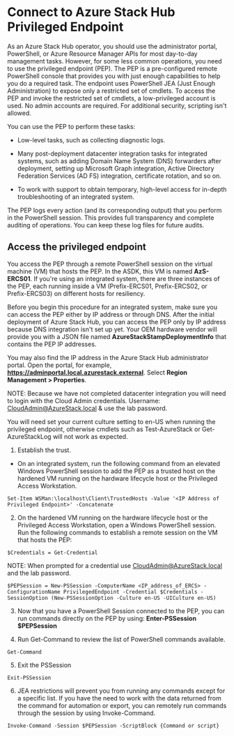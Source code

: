 # Connect to Azure Stack Hub Privileged Endpoint

As an Azure Stack Hub operator, you should use the administrator portal, PowerShell, or Azure Resource Manager APIs for most day-to-day management tasks. However, for some less common operations, you need to use the privileged endpoint (PEP). The PEP is a pre-configured remote PowerShell console that provides you with just enough capabilities to help you do a required task. The endpoint uses PowerShell JEA (Just Enough Administration) to expose only a restricted set of cmdlets. To access the PEP and invoke the restricted set of cmdlets, a low-privileged account is used. No admin accounts are required. For additional security, scripting isn't allowed.

You can use the PEP to perform these tasks:

- Low-level tasks, such as collecting diagnostic logs.

- Many post-deployment datacenter integration tasks for integrated systems, such as adding Domain Name System (DNS) forwarders after deployment, setting up Microsoft Graph integration, Active Directory Federation Services (AD FS) integration, certificate rotation, and so on.

- To work with support to obtain temporary, high-level access for in-depth troubleshooting of an integrated system.

The PEP logs every action (and its corresponding output) that you perform in the PowerShell session. This provides full transparency and complete auditing of operations. You can keep these log files for future audits.

## Access the privileged endpoint

You access the PEP through a remote PowerShell session on the virtual machine (VM) that hosts the PEP. In the ASDK, this VM is named **AzS-ERCS01**. If you're using an integrated system, there are three instances of the PEP, each running inside a VM (Prefix-ERCS01, Prefix-ERCS02, or Prefix-ERCS03) on different hosts for resiliency.

Before you begin this procedure for an integrated system, make sure you can access the PEP either by IP address or through DNS. After the initial deployment of Azure Stack Hub, you can access the PEP only by IP address because DNS integration isn't set up yet. Your OEM hardware vendor will provide you with a JSON file named **AzureStackStampDeploymentInfo** that contains the PEP IP addresses.

You may also find the IP address in the Azure Stack Hub administrator portal. Open the portal, for example, **https://adminportal.local.azurestack.external**. Select **Region Management > Properties**.

NOTE: Because we have not completed datacenter integration you will need to login with the Cloud Admin credentials.
 Username: [CloudAdmin@AzureStack.local](mailto:CloudAdmin@AzureStack.local) & use the lab password.

You will need set your current culture setting to en-US when running the privileged endpoint, otherwise cmdlets such as Test-AzureStack or Get-AzureStackLog will not work as expected.

1. Establish the trust.
   
- On an integrated system, run the following command from an elevated Windows PowerShell session to add the PEP as a trusted host on the hardened VM running on the hardware lifecycle host or the Privileged Access Workstation.

```
Set-Item WSMan:\localhost\Client\TrustedHosts -Value '<IP Address of Privileged Endpoint>' -Concatenate
```

2. On the hardened VM running on the hardware lifecycle host or the Privileged Access Workstation, open a Windows PowerShell session. Run the following commands to establish a remote session on the VM that hosts the PEP:

```
$Credentials = Get-Credential
```

NOTE: When prompted for a credential use [CloudAdmin@AzureStack.local](mailto:CloudAdmin@AzureStack.local) and the lab password.

```
$PEPSession = New-PSSession -ComputerName <IP_address_of_ERCS> -ConfigurationName PrivilegedEndpoint -Credential $Credentials -SessionOption (New-PSSessionOption -Culture en-US -UICulture en-US)
```

3. Now that you have a PowerShell Session connected to the PEP, you can run commands directly on the PEP by using: **Enter-PSSession $PEPSession**

4. Run Get-Command to review the list of PowerShell commands available.

```
Get-Command
```

5. Exit the PSSession

```
Exit-PSSession
```

6. JEA restrictions will prevent you from running any commands except for a specific list.
If you have the need to work with the data returned from the command for automation or export, you can remotely run commands through the session by using Invoke-Command.

```
Invoke-Command -Session $PEPSession -ScriptBlock {Command or script}
```
